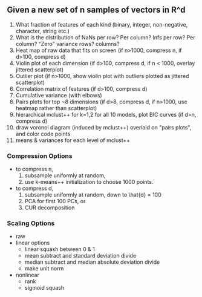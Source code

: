 ## Given a new set of n samples of vectors in R^d

1. What fraction of features of each kind (binary, integer, non-negative, character, string etc.)
2. What is the distribution of NaNs per row? Per column? Infs per row? Per column? "Zero" variance rows? columns?
3. Heat map of raw data that fits on screen (if n>1000, compress n, if d>100, compress d)
4. Violin plot of each dimension (if d>100, compress d, if n < 1000, overlay jittered scatterplot)
5. Outlier plot (if n>1000, show violin plot with outliers plotted as jittered scatterplot) 
6. Correlation matrix of features (if d>100, compress d)
7. Cumulative variance (with elbows)
8. Pairs plots for top ~8 dimensions (if d>8, compress d, if n>1000, use heatmap rather than scatterplot)
9. hierarchical mclust++ for k=1,2 for all 10 models, plot BIC curves (if d>n, compress d)
10. draw voronoi diagram (induced by mclust++) overlaid on "pairs plots", and color code points
11. means & variances for each level of mclust++


### Compression Options

- to compress n, 
    1. subsample uniformly at random, 
    2. use k-means++ initialization to choose 1000 points. 
- to compress d, 
    1. subsample uniformly at random, down to \hat{d} = 100 
    2. PCA for first 100 PCs, or 
    3. CUR decomposition

### Scaling Options

- raw
- linear options
    - linear squash between 0 & 1
    - mean subtract and standard deviation divide
    - median subtract and median absolute deviation divide
    - make unit norm
- nonlinear
    - rank
    - sigmoid squash
